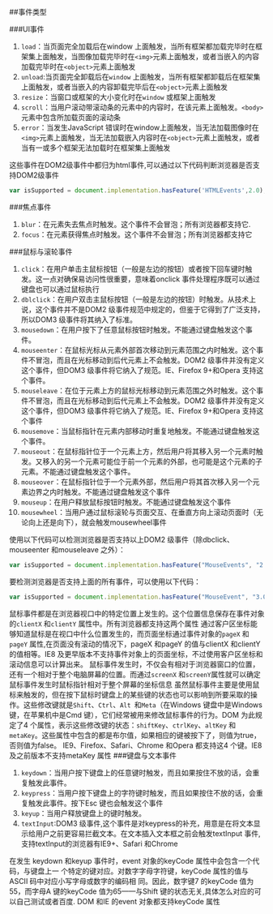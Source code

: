 ##事件类型

###UI事件

1. `load`：当页面完全加载后在window 上面触发，当所有框架都加载完毕时在框架集上面触发，当图像加载完毕时在`<img>`元素上面触发，或者当嵌入的内容加载完毕时在`<object>`元素上面触发  
2. `unload`:当页面完全卸载后在`window` 上面触发，当所有框架都卸载后在框架集上面触发，或者当嵌入的内容卸载完毕后在`<object>`元素上面触发
3. `resize`：当窗口或框架的大小变化时在`window` 或框架上面触发  
4. `scroll`：当用户滚动带滚动条的元素中的内容时，在该元素上面触发。`<body>`元素中包含所加载页面的滚动条
5. `error`：当发生JavaScript 错误时在window上面触发，当无法加载图像时在`<img>`元素上面触发，当无法加载嵌入内容时在`<object>`元素上面触发，或者当有一或多个框架无法加载时在框架集上面触发

这些事件在DOM2级事件中都归为html事件,可以通过以下代码判断浏览器是否支持DOM2级事件

```javascript
var isSupported = document.implementation.hasFeature('HTMLEvents',2.0);
```

###焦点事件

1. `blur`：在元素失去焦点时触发。这个事件不会冒泡；所有浏览器都支持它.
2. `focus`：在元素获得焦点时触发。这个事件不会冒泡；所有浏览器都支持它

###鼠标与滚轮事件

1. `click`：在用户单击主鼠标按钮（一般是左边的按钮）或者按下回车键时触发。这一点对确保易访问性很重要，意味着onclick 事件处理程序既可以通过键盘也可以通过鼠标执行
2. `dblclick`：在用户双击主鼠标按钮（一般是左边的按钮）时触发。从技术上说，这个事件并不是DOM2 级事件规范中规定的，但鉴于它得到了广泛支持，所以DOM3 级事件将其纳入了标准。
3. `mousedown`：在用户按下了任意鼠标按钮时触发。不能通过键盘触发这个事件。
4. `mouseenter`：在鼠标光标从元素外部首次移动到元素范围之内时触发。这个事件不冒泡，而且在光标移动到后代元素上不会触发。DOM2 级事件并没有定义这个事件，但DOM3 级事件将它纳入了规范。IE、Firefox 9+和Opera 支持这个事件。
5. `mouseleave`：在位于元素上方的鼠标光标移动到元素范围之外时触发。这个事件不冒泡，而且在光标移动到后代元素上不会触发。DOM2 级事件并没有定义这个事件，但DOM3 级事件将它纳入了规范。IE、Firefox 9+和Opera 支持这个事件
6. `mousemove`：当鼠标指针在元素内部移动时重复地触发。不能通过键盘触发这个事件。
7. `mouseout`：在鼠标指针位于一个元素上方，然后用户将其移入另一个元素时触发。又移入的另一个元素可能位于前一个元素的外部，也可能是这个元素的子元素。不能通过键盘触发这个事件。
8. `mouseover`：在鼠标指针位于一个元素外部，然后用户将其首次移入另一个元素边界之内时触发。不能通过键盘触发这个事件
9. `mouseup`：在用户释放鼠标按钮时触发。不能通过键盘触发这个事件
10. `mousewheel`：当用户通过鼠标滚轮与页面交互、在垂直方向上滚动页面时（无论向上还是向下），就会触发mousewheel事件

使用以下代码可以检测浏览器是否支持以上DOM2 级事件（除dbclick、mouseenter 和mouseleave 之外）：
```javascript
var isSupported = document.implementation.hasFeature("MouseEvents", "2.0");
```
要检测浏览器是否支持上面的所有事件，可以使用以下代码：
```javascript
var isSupported = document.implementation.hasFeature("MouseEvent", "3.0")
```

鼠标事件都是在浏览器视口中的特定位置上发生的。这个位置信息保存在事件对象的`clientX` 和`clientY` 属性中。所有浏览器都支持这两个属性
通过客户区坐标能够知道鼠标是在视口中什么位置发生的，而页面坐标通过事件对象的`pageX` 和`pageY` 属性,在页面没有滚动的情况下，pageX 和pageY 的值与clientX 和clientY 的值相等。IE8 及更早版本不支持事件对象上的页面坐标，不过使用客户区坐标和滚动信息可以计算出来。
鼠标事件发生时，不仅会有相对于浏览器窗口的位置，还有一个相对于整个电脑屏幕的位置。而通过`screenX` 和`screenY`属性就可以确定鼠标事件发生时鼠标指针相对于整个屏幕的坐标信息
虽然鼠标事件主要是使用鼠标来触发的，但在按下鼠标时键盘上的某些键的状态也可以影响到所要采取的操作。这些修改键就是`Shift`、`Ctrl`、`Alt `和`Meta`（在Windows 键盘中是Windows 键，在苹果机中是Cmd 键），它们经常被用来修改鼠标事件的行为。DOM 为此规定了4 个属性，表示这些修改键的状态：`shiftKey`、`ctrlKey`、`altKey` 和`metaKey`。这些属性中包含的都是布尔值，如果相应的键被按下了，则值为true，否则值为false。
IE9、Firefox、Safari、Chrome 和Opera 都支持这4 个键。IE8 及之前版本不支持metaKey 属性
###键盘与文本事件

1. `keydown`：当用户按下键盘上的任意键时触发，而且如果按住不放的话，会重复触发此事件。
2. `keypress`：当用户按下键盘上的字符键时触发，而且如果按住不放的话，会重复触发此事件。按下Esc 键也会触发这个事件
1. `keyup`：当用户释放键盘上的键时触发。
1. `textInput`:DOM3 级事件,这个事件是对keypress的补充，用意是在将文本显示给用户之前更容易拦截文本。在文本插入文本框之前会触发textInput 事件,支持textInput的浏览器有IE9+、Safari 和Chrome

在发生 keydown 和keyup 事件时，event 对象的keyCode 属性中会包含一个代码，与键盘上一
个特定的键对应。对数字字母字符键，keyCode 属性的值与ASCII 码中对应小写字母或数字的编码相
同。因此，数字键7 的keyCode 值为55，而字母A 键的keyCode 值为65——与Shift 键的状态无关,具体怎么对应的可以自己测试或者百度.
DOM 和IE 的event 对象都支持keyCode 属性
